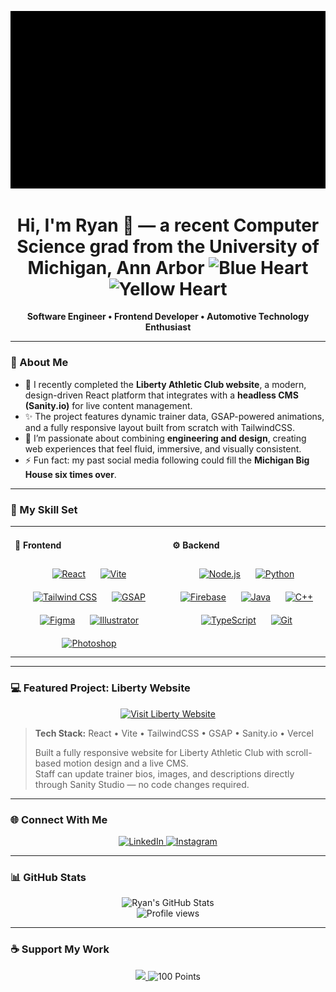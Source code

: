 <p align="center">
  <img src="Logo.gif" alt="Logo GIF" width="600"/>
</p>

<h1 align="center">
  Hi, I'm Ryan 👋 — a recent Computer Science grad from the University of Michigan, Ann Arbor  
  <img src="https://raw.githubusercontent.com/Tarikul-Islam-Anik/Animated-Fluent-Emojis/master/Emojis/Smilies/Blue%20Heart.png" alt="Blue Heart" width="28" height="28" />
  <img src="https://raw.githubusercontent.com/Tarikul-Islam-Anik/Animated-Fluent-Emojis/master/Emojis/Smilies/Yellow%20Heart.png" alt="Yellow Heart" width="28" height="28" />
</h1>

<p align="center">
  <b>Software Engineer • Frontend Developer • Automotive Technology Enthusiast</b>
</p>

---

### 🚀 About Me
- 💪 I recently completed the **Liberty Athletic Club website**, a modern, design-driven React platform that integrates with a **headless CMS (Sanity.io)** for live content management.  
- ✨ The project features dynamic trainer data, GSAP-powered animations, and a fully responsive layout built from scratch with TailwindCSS.  
- 🧠 I’m passionate about combining **engineering and design**, creating web experiences that feel fluid, immersive, and visually consistent.  
- ⚡ Fun fact: my past social media following could fill the **Michigan Big House six times over**.  

---

### 🧰 My Skill Set  

<table><tr><td valign="top" width="50%">

#### 🎨 Frontend  
<div align="center">  
<a href="https://reactjs.org/" target="_blank"><img style="margin: 10px" src="https://profilinator.rishav.dev/skills-assets/react-original-wordmark.svg" alt="React" height="50"/></a>  
<a href="https://vitejs.dev/" target="_blank"><img style="margin: 10px" src="https://vitejs.dev/logo.svg" alt="Vite" height="50"/></a>  
<a href="https://tailwindcss.com/" target="_blank"><img style="margin: 10px" src="https://profilinator.rishav.dev/skills-assets/tailwindcss.svg" alt="Tailwind CSS" height="50"/></a>  
<a href="https://greensock.com/gsap/" target="_blank"><img style="margin: 10px" src="https://raw.githubusercontent.com/simple-icons/simple-icons/develop/icons/greensock.svg" alt="GSAP" height="50"/></a>  
<a href="https://www.figma.com/" target="_blank"><img style="margin: 10px" src="https://profilinator.rishav.dev/skills-assets/figma-icon.svg" alt="Figma" height="50"/></a>  
<a href="https://www.adobe.com/products/illustrator.html" target="_blank"><img style="margin: 10px" src="https://profilinator.rishav.dev/skills-assets/adobe_illustrator-icon.svg" alt="Illustrator" height="50"/></a>  
<a href="https://www.adobe.com/products/photoshop.html" target="_blank"><img style="margin: 10px" src="https://profilinator.rishav.dev/skills-assets/photoshop-plain.svg" alt="Photoshop" height="50"/></a>  
</div>

</td><td valign="top" width="50%">

#### ⚙️ Backend  
<div align="center">  
<a href="https://nodejs.org/" target="_blank"><img style="margin: 10px" src="https://profilinator.rishav.dev/skills-assets/nodejs-original-wordmark.svg" alt="Node.js" height="50"/></a>  
<a href="https://www.python.org/" target="_blank"><img style="margin: 10px" src="https://profilinator.rishav.dev/skills-assets/python-original.svg" alt="Python" height="50"/></a>  
<a href="https://firebase.google.com/" target="_blank"><img style="margin: 10px" src="https://profilinator.rishav.dev/skills-assets/firebase.png" alt="Firebase" height="50"/></a>  
<a href="https://www.java.com/" target="_blank"><img style="margin: 10px" src="https://profilinator.rishav.dev/skills-assets/java-original-wordmark.svg" alt="Java" height="50"/></a>  
<a href="https://www.cplusplus.com/" target="_blank"><img style="margin: 10px" src="https://profilinator.rishav.dev/skills-assets/cplusplus-original.svg" alt="C++" height="50"/></a>  
<a href="https://www.typescriptlang.org/" target="_blank"><img style="margin: 10px" src="https://profilinator.rishav.dev/skills-assets/typescript-original.svg" alt="TypeScript" height="50"/></a>  
<a href="https://git-scm.com/" target="_blank"><img style="margin: 10px" src="https://profilinator.rishav.dev/skills-assets/git-scm-icon.svg" alt="Git" height="50"/></a>  
</div>

</td></tr></table>  

---

### 💻 Featured Project: Liberty Website
<p align="center">
  <a href="https://liberty-website.vercel.app" target="_blank">
    <img src="https://img.shields.io/badge/Visit%20Site-002bba?style=for-the-badge&logo=vercel&logoColor=white" alt="Visit Liberty Website"/>
  </a>
</p>

> **Tech Stack:** React • Vite • TailwindCSS • GSAP • Sanity.io • Vercel  
>
> Built a fully responsive website for Liberty Athletic Club with scroll-based motion design and a live CMS.  
> Staff can update trainer bios, images, and descriptions directly through Sanity Studio — no code changes required.

---

### 🌐 Connect With Me  
<p align="center">
<a href="https://linkedin.com/in/ryanbarszcz" target="_blank">
<img src="https://img.shields.io/badge/LinkedIn-%231E77B5.svg?&style=for-the-badge&logo=linkedin&logoColor=white" alt="LinkedIn"/>
</a>
<a href="https://instagram.com/RyanBarszcz" target="_blank">
<img src="https://img.shields.io/badge/Instagram-%23000000.svg?&style=for-the-badge&logo=instagram&logoColor=white" alt="Instagram"/>
</a>  
</p>  

---

### 📊 GitHub Stats  
<div align="center">
  <img src="https://github-readme-stats.vercel.app/api?username=RyanBarszcz&show_icons=true&count_private=true&hide_border=true&theme=transparent" alt="Ryan's GitHub Stats"/>
  <br/>
  <img src="https://komarev.com/ghpvc/?username=RyanBarszcz&&style=flat-square" alt="Profile views"/>
</div>

---

### ☕ Support My Work  
<p align="center">
  <a href="https://www.buymeacoffee.com/RyanBarszcz" target="_blank">
    <img src="https://img.shields.io/badge/Buy%20Me%20a%20Coffee-orange.svg?style=for-the-badge&logo=buymeacoffee" />
  </a>
  <img src="https://raw.githubusercontent.com/Tarikul-Islam-Anik/Animated-Fluent-Emojis/master/Emojis/Smilies/Hundred%20Points.png" alt="100 Points" width="25" height="25"/>
</p>
